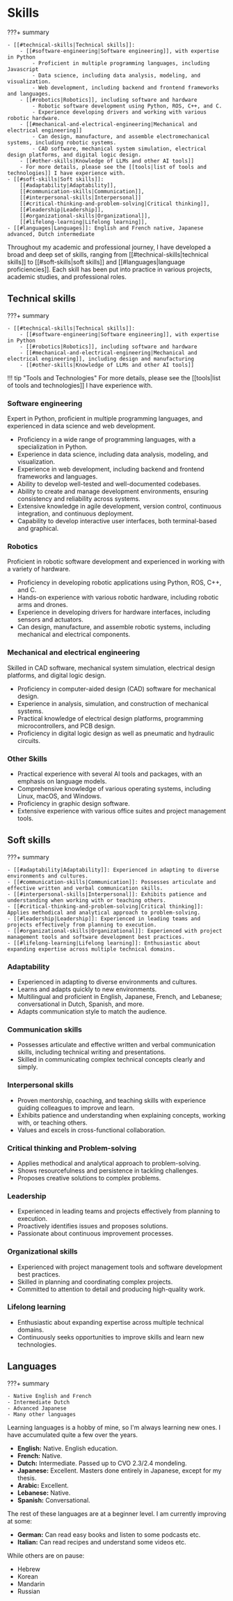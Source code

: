 # Skills
???+ summary

    - [[#technical-skills|Technical skills]]:
        - [[#software-engineering|Software engineering]], with expertise in Python
            - Proficient in multiple programming languages, including Javascript
            - Data science, including data analysis, modeling, and visualization.
            - Web development, including backend and frontend frameworks and languages.
        - [[#robotics|Robotics]], including software and hardware
            - Robotic software development using Python, ROS, C++, and C. 
            - Experience developing drivers and working with various robotic hardware.
        - [[#mechanical-and-electrical-engineering|Mechanical and electrical engineering]]
            - Can design, manufacture, and assemble electromechanical systems, including robotic systems.
            - CAD software, mechanical system simulation, electrical design platforms, and digital logic design.
        - [[#other-skills|Knowledge of LLMs and other AI tools]]
        - For more details, please see the [[tools|list of tools and technologies]] I have experience with.
    - [[#soft-skills|Soft skills]]:
        [[#adaptability|Adaptability]],
        [[#communication-skills|Communication]],
        [[#interpersonal-skills|Interpersonal]]
        [[#critical-thinking-and-problem-solving|Critical thinking]],
        [[#leadership|Leadership]],
        [[#organizational-skills|Organizational]],
        [[#lifelong-learning|Lifelong learning]],
    - [[#languages|Languages]]: English and French native, Japanese advanced, Dutch intermediate

Throughout my academic and professional journey, I have developed a broad and deep set of skills,
ranging from [[#technical-skills|technical skills]] to [[#soft-skills|soft skills]] and [[#languages|language proficiencies]].
Each skill has been put into practice in various projects, academic studies, and professional roles.

## Technical skills
???+ summary

    - [[#technical-skills|Technical skills]]:
        - [[#software-engineering|Software engineering]], with expertise in Python
        - [[#robotics|Robotics]], including software and hardware
        - [[#mechanical-and-electrical-engineering|Mechanical and electrical engineering]], including design and manufacturing
        - [[#other-skills|Knowledge of LLMs and other AI tools]]

!!! tip "Tools and Technologies"
    For more details, please see the [[tools|list of tools and technologies]] I have experience with.

### Software engineering
Expert in Python, proficient in multiple programming languages, and experienced in data science and web development.

- Proficiency in a wide range of programming languages, with a specialization in Python.
- Experience in data science, including data analysis, modeling, and visualization.
- Experience in web development, including backend and frontend frameworks and languages.
- Ability to develop well-tested and well-documented codebases.
- Ability to create and manage development environments, ensuring consistency and reliability across systems.
- Extensive knowledge in agile development, version control, continuous integration, and continuous deployment.
- Capability to develop interactive user interfaces, both terminal-based and graphical.

### Robotics

Proficient in robotic software development and experienced in working with a variety of hardware.
    
- Proficiency in developing robotic applications using Python, ROS, C++, and C.
- Hands-on experience with various robotic hardware, including robotic arms and drones.
- Experience in developing drivers for hardware interfaces, including sensors and actuators.
- Can design, manufacture, and assemble robotic systems, including mechanical and electrical components.

### Mechanical and electrical engineering

Skilled in CAD software, mechanical system simulation, electrical design platforms, and digital logic design.

- Proficiency in computer-aided design (CAD) software for mechanical design.
- Experience in analysis, simulation, and construction of mechanical systems.
- Practical knowledge of electrical design platforms, programming microcontrollers, and PCB design.
- Proficiency in digital logic design as well as pneumatic and hydraulic circuits.

### Other Skills
- Practical experience with several AI tools and packages, with an emphasis on language models.
- Comprehensive knowledge of various operating systems, including Linux, macOS, and Windows.
- Proficiency in graphic design software.
- Extensive experience with various office suites and project management tools.

## Soft skills
???+ summary

    - [[#adaptability|Adaptability]]: Experienced in adapting to diverse environments and cultures.
    - [[#communication-skills|Communication]]: Possesses articulate and effective written and verbal communication skills.
    - [[#interpersonal-skills|Interpersonal]]: Exhibits patience and understanding when working with or teaching others.
    - [[#critical-thinking-and-problem-solving|Critical thinking]]: Applies methodical and analytical approach to problem-solving.
    - [[#leadership|Leadership]]: Experienced in leading teams and projects effectively from planning to execution.
    - [[#organizational-skills|Organizational]]: Experienced with project management tools and software development best practices.
    - [[#lifelong-learning|Lifelong learning]]: Enthusiastic about expanding expertise across multiple technical domains.

### Adaptability

- Experienced in adapting to diverse environments and cultures.
- Learns and adapts quickly to new environments.
- Multilingual and proficient in English, Japanese, French, and Lebanese; conversational in Dutch, Spanish, and more.
- Adapts communication style to match the audience.

### Communication skills

- Possesses articulate and effective written and verbal communication skills, including technical writing and presentations.
- Skilled in communicating complex technical concepts clearly and simply.

### Interpersonal skills

- Proven mentorship, coaching, and teaching skills with experience guiding colleagues to improve and learn.
- Exhibits patience and understanding when explaining concepts, working with, or teaching others.
- Values and excels in cross-functional collaboration.

### Critical thinking and Problem-solving

- Applies methodical and analytical approach to problem-solving.
- Shows resourcefulness and persistence in tackling challenges.
- Proposes creative solutions to complex problems.

### Leadership

- Experienced in leading teams and projects effectively from planning to execution.
- Proactively identifies issues and proposes solutions.
- Passionate about continuous improvement processes.

### Organizational skills

- Experienced with project management tools and software development best practices.
- Skilled in planning and coordinating complex projects.
- Committed to attention to detail and producing high-quality work.

### Lifelong learning

- Enthusiastic about expanding expertise across multiple technical domains.
- Continuously seeks opportunities to improve skills and learn new technologies.

## Languages
???+ summary

    - Native English and French
    - Intermediate Dutch
    - Advanced Japanese
    - Many other languages

Learning languages is a hobby of mine,
so I'm always learning new ones.
I have accumulated quite a few over the years.

- **English:** Native. English education.
- **French:** Native.
- **Dutch:** Intermediate. Passed up to CVO 2.3/2.4 mondeling.
- **Japanese:** Excellent. Masters done entirely in Japanese, except for my thesis.
- **Arabic:** Excellent.
- **Lebanese:** Native.
- **Spanish:** Conversational.

The rest of these languages are at a beginner level.
I am currently improving at some:

- **German:** Can read easy books and listen to some podcasts etc.
- **Italian:** Can read recipes and understand some videos etc.

While others are on pause:

- Hebrew
- Korean
- Mandarin
- Russian
